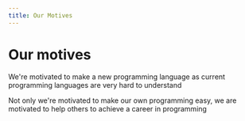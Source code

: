 ```yaml
---
title: Our Motives
---
```


# Our motives

We're motivated to make a new programming language as current programming languages are very hard to understand

Not only we're motivated to make our own programming easy, we are motivated to help others to achieve a career in programming